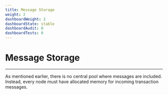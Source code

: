 ```yaml
---
title: Message Storage
weight: 2
dashboardWeight: 2
dashboardState: stable
dashboardAudit: 0
dashboardTests: 0
---
```


# Message Storage
---

As mentioned earlier, there is no central pool where messages are included. Instead, every node must have allocated memory for incoming transaction messages.
